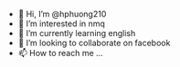 - 👋 Hi, I’m @hphuong210
- 👀 I’m interested in nmq
- 🌱 I’m currently learning english
- 💞️ I’m looking to collaborate on facebook
- 📫 How to reach me ...

<!---
hphuong210/hphuong210 is a ✨ special ✨ repository because its `README.md` (this file) appears on your GitHub profile.
You can click the Preview link to take a look at your changes.
--->
